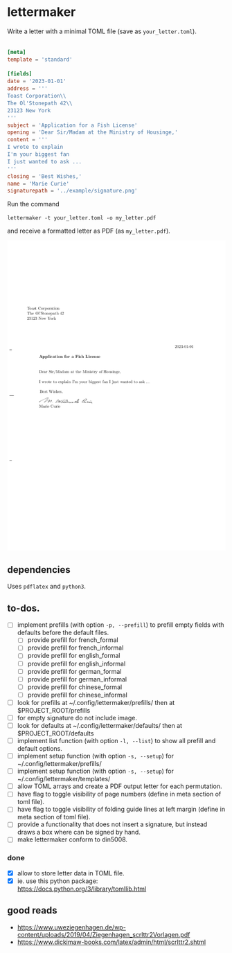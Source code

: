 
# lettermaker

Write a letter with a minimal TOML file (save as `your_letter.toml`).

```toml

[meta]
template = 'standard'

[fields]
date = '2023-01-01'
address = '''
Toast Corporation\\
The Ol'Stonepath 42\\
23123 New York
'''
subject = 'Application for a Fish License'
opening = 'Dear Sir/Madam at the Ministry of Housinge,'
content = '''
I wrote to explain
I'm your biggest fan
I just wanted to ask ...
'''
closing = 'Best Wishes,'
name = 'Marie Curie'
signaturepath = '../example/signature.png'
```

Run the command

`lettermaker -t your_letter.toml -o my_letter.pdf`

and receive a formatted letter as PDF (as `my_letter.pdf`).

![Example output](./example/output_example.png)

## dependencies

Uses `pdflatex` and `python3`.

## to-dos.

 - [ ] implement prefills (with option `-p, --prefill`) to prefill empty fields with defaults before the default files.
   - [ ] provide prefill for french_formal
   - [ ] provide prefill for french_informal
   - [ ] provide prefill for english_formal
   - [ ] provide prefill for english_informal
   - [ ] provide prefill for german_formal
   - [ ] provide prefill for german_informal
   - [ ] provide prefill for chinese_formal
   - [ ] provide prefill for chinese_informal
 - [ ] look for prefills at ~/.config/lettermaker/prefills/ then at $PROJECT_ROOT/prefills
 - [ ] for empty signature do not include image.
 - [ ] look for defaults at ~/.config/lettermaker/defaults/ then at $PROJECT_ROOT/defaults
 - [ ] implement list function (with option `-l, --list`) to show all prefill and default options.
 - [ ] implement setup function (with option `-s, --setup`) for ~/.config/lettermaker/prefills/
 - [ ] implement setup function (with option `-s, --setup`) for ~/.config/lettermaker/templates/
 - [ ] allow TOML arrays and create a PDF output letter for each permutation.
 - [ ] have flag to toggle visibility of page numbers (define in meta section of toml file).
 - [ ] have flag to toggle visibility of folding guide lines at left margin (define in meta section of toml file).
 - [ ] provide a functionality that does not insert a signature, but instead draws a box where can be signed by hand.
 - [ ] make lettermaker conform to din5008.

### done 

 - [X] allow to store letter data in TOML file.
 - [X] ie. use this python package: https://docs.python.org/3/library/tomllib.html

## good reads

 - https://www.uweziegenhagen.de/wp-content/uploads/2019/04/Ziegenhagen_scrlttr2Vorlagen.pdf
 - https://www.dickimaw-books.com/latex/admin/html/scrlttr2.shtml

